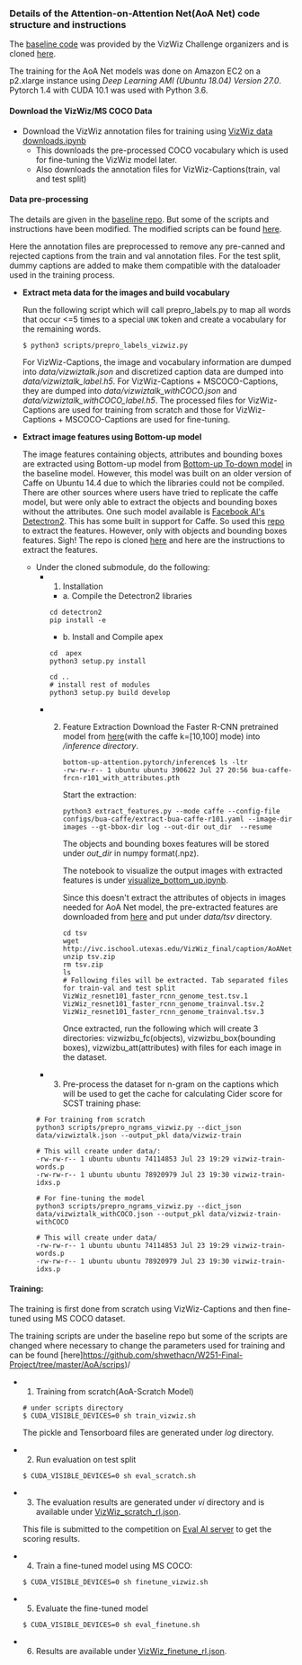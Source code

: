 ### Details of the Attention-on-Attention Net(AoA Net) code structure and instructions

The [baseline code](https://github.com/Yinan-Zhao/AoANet_VizWiz) was provided by the VizWiz Challenge organizers and is cloned [here](https://github.com/Yinan-Zhao/AoANet_VizWiz/tree/76c260940cdbcdf04e7cace09e015e85cf8870c2).

The training for the AoA Net models was done on Amazon EC2 on a p2.xlarge instance using <i>Deep Learning AMI (Ubuntu 18.04) Version 27.0</i>. Pytorch 1.4 with CUDA 10.1 was used with Python 3.6.


#### Download the VizWiz/MS COCO Data

- Download the VizWiz annotation files for training using [VizWiz data downloads.ipynb](https://github.com/shwethacn/W251-Final-Project/tree/master/AoA/scripts)
  - This downloads the pre-processed COCO vocabulary which is used for fine-tuning the VizWiz model later. 
  - Also downloads the annotation files for VizWiz-Captions(train, val and test split)
  
#### Data pre-processing

The details are given in the [baseline repo](https://github.com/Yinan-Zhao/AoANet_VizWiz/tree/76c260940cdbcdf04e7cace09e015e85cf8870c2/data).
But some of the scripts and instructions have been modified. The modified scripts can be found [here](https://github.com/shwethacn/W251-Final-Project/tree/master/AoA/scripts).

Here the annotation files are preprocessed to remove any pre-canned and rejected captions from the train and val annotation files. For the test split, dummy captions are added to make them compatible with the dataloader used in the training process.

- <b>Extract meta data for the images and build vocabulary</b>

   Run the following script which will call prepro_labels.py to map all words that occur <=5 times to a special `UNK` token and create a vocabulary for the remaining words.
   ```
   $ python3 scripts/prepro_labels_vizwiz.py
   ```
   For VizWiz-Captions, the image and vocabulary information are dumped into <i>data/vizwiztalk.json</i> and discretized caption data are dumped into <i>data/vizwiztalk_label.h5</i>. For VizWiz-Captions + MSCOCO-Captions, they are dumped into <i>data/vizwiztalk_withCOCO.json</i> and <i>data/vizwiztalk_withCOCO_label.h5</i>. The processed files for VizWiz-Captions are used for training from scratch and those for VizWiz-Captions + MSCOCO-Captions are used for fine-tuning.
   
- <b>Extract image features using Bottom-up model</b>

  The image features containing objects, attributes and bounding boxes are extracted using Bottom-up model from [Bottom-up To-down model](https://github.com/peteanderson80/bottom-up-attention) in the baseline model.
  However, this model was built on an older version of Caffe on Ubuntu 14.4 due to which the libraries could not be compiled. There are other sources where users have tried to replicate the caffe model, but were only able to extract the objects and bounding boxes without the attributes. One such model available is [Facebook AI's Detectron2](https://github.com/facebookresearch/detectron2). This has some built in support for Caffe. So used this [repo]( https://github.com/MILVLG/bottom-up-attention.pytorch) to extract the features. However, only with objects and bounding boxes features. Sigh! The repo is cloned [here](https://github.com/MILVLG/bottom-up-attention.pytorch/tree/051058d2daee42ffa878e72be6e892ef6e991ef6) and here are the instructions to extract the features.
  
  - Under the cloned submodule, do the following:
      - 1. Installation
          - a. Compile the Detectron2 libraries
          ```
          cd detectron2
          pip install -e
          ```
          - b. Install and Compile apex
          ```
          cd  apex
          python3 setup.py install 
          
          cd ..
          # install rest of modules
          python3 setup.py build develop
          ```
    - 2. Feature Extraction
         Download the Faster R-CNN pretrained model from [here](https://github.com/MILVLG/bottom-up-attention.pytorch/tree/051058d2daee42ffa878e72be6e892ef6e991ef6)(with the caffe k=[10,100] mode) into <i>/inference directory</i>.
         ```
         bottom-up-attention.pytorch/inference$ ls -ltr 
         -rw-rw-r-- 1 ubuntu ubuntu 390622 Jul 27 20:56 bua-caffe-frcn-r101_with_attributes.pth
         ```
         
         Start the extraction:
         ```
         python3 extract_features.py --mode caffe --config-file configs/bua-caffe/extract-bua-caffe-r101.yaml --image-dir images --gt-bbox-dir log --out-dir out_dir  --resume
         ```
         
         The objects and bounding boxes features will be stored under <i>out_dir</i> in numpy format(.npz).
         
         The notebook to visualize the output images with extracted features is under [visualize_bottom_up.ipynb](https://github.com/shwethacn/W251-Final-Project/tree/master/AoA/scripts).
         
         Since this doesn't extract the attributes of objects in images needed for AoA Net model, the pre-extracted features are downloaded from [here](http://ivc.ischool.utexas.edu/VizWiz_final/caption/AoANet_VizWiz/data/tsv.zip) and put under <i>data/tsv</i> directory.
         ```
         cd tsv
         wget  http://ivc.ischool.utexas.edu/VizWiz_final/caption/AoANet_VizWiz/data/tsv.zip
         unzip tsv.zip
         rm tsv.zip
         ls
         # Following files will be extracted. Tab separated files for train-val and test split
         VizWiz_resnet101_faster_rcnn_genome_test.tsv.1  VizWiz_resnet101_faster_rcnn_genome_trainval.tsv.2  VizWiz_resnet101_faster_rcnn_genome_trainval.tsv.3
         ```
         
         Once extracted, run the following which will create 3 directories: vizwizbu_fc(objects), vizwizbu_box(bounding boxes), vizwizbu_att(attributes) with files for each image in the dataset.
         
    - 3. Pre-process the dataset for n-gram on the captions which will be used to get the cache for calculating Cider score for SCST training phase:
    ```
    # For training from scratch
    python3 scripts/prepro_ngrams_vizwiz.py --dict_json data/vizwiztalk.json --output_pkl data/vizwiz-train
    
    # This will create under data/:
    -rw-rw-r-- 1 ubuntu ubuntu 74114853 Jul 23 19:29 vizwiz-train-words.p
    -rw-rw-r-- 1 ubuntu ubuntu 78920979 Jul 23 19:30 vizwiz-train-idxs.p
    
    # For fine-tuning the model
    python3 scripts/prepro_ngrams_vizwiz.py --dict_json data/vizwiztalk_withCOCO.json --output_pkl data/vizwiz-train-withCOCO
    
    # This will create under data/
    -rw-rw-r-- 1 ubuntu ubuntu 74114853 Jul 23 19:29 vizwiz-train-words.p
    -rw-rw-r-- 1 ubuntu ubuntu 78920979 Jul 23 19:30 vizwiz-train-idxs.p
    ```
    
#### Training:
The training is first done from scratch using VizWiz-Captions and then fine-tuned using MS COCO dataset.

The training scripts are under the baseline repo but some of the scripts are changed where necessary to change the parameters used for training and can be found [here]https://github.com/shwethacn/W251-Final-Project/tree/master/AoA/scrips)/

  - 1. Training from scratch(AoA-Scratch Model)
    ```
    # under scripts directory
    $ CUDA_VISIBLE_DEVICES=0 sh train_vizwiz.sh
    ```
    The pickle and Tensorboard files are generated under <i>log</i> directory.
    
  - 2. Run evaluation on test split
    ```
    $ CUDA_VISIBLE_DEVICES=0 sh eval_scratch.sh
    ```
 - 3. The evaluation results are generated under <i>vi</i> directory and is available under [VizWiz_scratch_rl.json](https://github.com/shwethacn/W251-Final-Project/tree/master/AoA/inference).
 
   This file is submitted to the competition on [Eval AI server](https://evalai.cloudcv.org/web/challenges/challenge-page/525/my-submission) to get the scoring results.
   
 - 4. Train a fine-tuned model using MS COCO:
   ```
   $ CUDA_VISIBLE_DEVICES=0 sh finetune_vizwiz.sh
   ```
   
- 5. Evaluate the fine-tuned model
  ```
  $ CUDA_VISIBLE_DEVICES=0 sh eval_finetune.sh
  ```
  
- 6. Results are available under [VizWiz_finetune_rl.json](https://github.com/shwethacn/W251-Final-Project/tree/master/AoA/inference).


    


         

         
         

  

   

  
